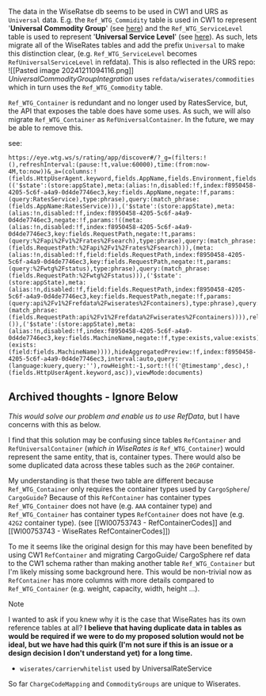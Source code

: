 The data in the WiseRatse db seems to be used in CW1 and URS as `Universal` data. E.g. the `Ref_WTG_Commidity` table is used in CW1 to represent '**Universal Commodity Group**' (see [here](https://devops.wisetechglobal.com/wtg/CargoWise/_git/Dev?path=%2FEnterprise%2FProduct%2FOperations%2FRating%2FGUI%2FWiseRates%2FWiseRatesFilterStrip%2FRateFilterStripBusinessObject.cs&version=GBmaster&line=446&lineEnd=448&lineStartColumn=1&lineEndColumn=97&lineStyle=plain&_a=contents "https://devops.wisetechglobal.com/wtg/CargoWise/_git/Dev?path=%2FEnterprise%2FProduct%2FOperations%2FRating%2FGUI%2FWiseRates%2FWiseRatesFilterStrip%2FRateFilterStripBusinessObject.cs&version=GBmaster&line=446&lineEnd=448&lineStartColumn=1&lineEndColumn=97&lineStyle=plain&_a=contents")) and the `Ref_WTG_ServiceLevel` table is used to represent '**Universal Service Level**' (see [here](https://devops.wisetechglobal.com/wtg/CargoWise/_git/Dev?path=%2FEnterprise%2FProduct%2FOperations%2FRating%2FGUI%2FWiseRates%2FWiseRatesFilterStrip%2FRateFilterStripBusinessObject.cs&version=GBmaster&line=711&lineEnd=714&lineStartColumn=1&lineEndColumn=28&lineStyle=plain&_a=contents "https://devops.wisetechglobal.com/wtg/CargoWise/_git/Dev?path=%2FEnterprise%2FProduct%2FOperations%2FRating%2FGUI%2FWiseRates%2FWiseRatesFilterStrip%2FRateFilterStripBusinessObject.cs&version=GBmaster&line=711&lineEnd=714&lineStartColumn=1&lineEndColumn=28&lineStyle=plain&_a=contents")). As such, lets migrate all of the WiseRates tables and add the prefix `Universal` to make this distinction clear, (e.g. `Ref_WTG_ServiceLevel` becomes `RefUniversalServiceLevel` in refdata). This is also reflected in the URS repo:
![[Pasted image 20241211094116.png]]
*UniversalCommodityGroupIntegration* uses `refdata/wiserates/commodities` which in turn uses the `Ref_WTG_Commodity` table.

`Ref_WTG_Container` is redundant and no longer used by RatesService, but, the API that exposes the table does have some uses. As such, we will also migrate `Ref_WTG_Container` as `RefUniversalContainer`. In the future, we may be able to remove this.

see: 
```
https://eye.wtg.ws/s/rating/app/discover#/?_g=(filters:!(),refreshInterval:(pause:!t,value:60000),time:(from:now-4M,to:now))&_a=(columns:!(fields.HttpUserAgent.keyword,fields.AppName,fields.Environment,fields.RequestPath),filters:!(('$state':(store:appState),meta:(alias:!n,disabled:!f,index:f8950458-4205-5c6f-a4a9-0d4de7746ec3,key:fields.AppName,negate:!f,params:(query:RatesService),type:phrase),query:(match_phrase:(fields.AppName:RatesService))),('$state':(store:appState),meta:(alias:!n,disabled:!f,index:f8950458-4205-5c6f-a4a9-0d4de7746ec3,negate:!f,params:!((meta:(alias:!n,disabled:!f,index:f8950458-4205-5c6f-a4a9-0d4de7746ec3,key:fields.RequestPath,negate:!t,params:(query:%2Fapi%2Fv1%2Frates%2Fsearch),type:phrase),query:(match_phrase:(fields.RequestPath:%2Fapi%2Fv1%2Frates%2Fsearch))),(meta:(alias:!n,disabled:!f,field:fields.RequestPath,index:f8950458-4205-5c6f-a4a9-0d4de7746ec3,key:fields.RequestPath,negate:!t,params:(query:%2Fwtg%2Fstatus),type:phrase),query:(match_phrase:(fields.RequestPath:%2Fwtg%2Fstatus))),('$state':(store:appState),meta:(alias:!n,disabled:!f,field:fields.RequestPath,index:f8950458-4205-5c6f-a4a9-0d4de7746ec3,key:fields.RequestPath,negate:!f,params:(query:api%2Fv1%2Frefdata%2Fwiserates%2Fcontainers),type:phrase),query:(match_phrase:(fields.RequestPath:api%2Fv1%2Frefdata%2Fwiserates%2Fcontainers)))),relation:AND,type:combined),query:()),('$state':(store:appState),meta:(alias:!n,disabled:!f,index:f8950458-4205-5c6f-a4a9-0d4de7746ec3,key:fields.MachineName,negate:!f,type:exists,value:exists),query:(exists:(field:fields.MachineName)))),hideAggregatedPreview:!f,index:f8950458-4205-5c6f-a4a9-0d4de7746ec3,interval:auto,query:(language:kuery,query:''),rowHeight:-1,sort:!(!('@timestamp',desc),!(fields.HttpUserAgent.keyword,asc)),viewMode:documents)
```

## Archived thoughts - Ignore Below

_This would solve our problem and enable us to use RefData_, but I have concerns with this as below.

I find that this solution may be confusing since tables `RefContainer` and `RefUniversalContainer` (_which in WiseRates is_ `Ref_WTG_Container`) would represent the same entity, that is, container types. There would also be some duplicated data across these tables such as the `20GP` container.

My understanding is that these two table are different because `Ref_WTG_Container` only requires the container types used by `CargoSphere`/ `CargoGuide`? Because of this `RefContainer` has container types `Ref_WTG_Container` does not have (e.g. `AAA` container type) and `Ref_WTG_Container` has container types `RefContainer` does not have (e.g. `42G2` container type). (see [[WI00753743  - RefContainerCodes]] and [[WI00753743  - WiseRates RefContainerCodes]])

To me it seems like the original design for this may have been benefited by using CW1 `RefContainer` and migrating CargoGuide/ CargoSphere ref data to the CW1 schema rather than making another table `Ref_WTG_Container` but I'm likely missing some background here. This would be non-trivial now as `RefContainer` has more columns with more details compared to `Ref_WTG_Container` (e.g. weight, capacity, width, height ...).

> [!NOTE]
> I wanted to ask if you knew why it is the case that WiseRates has its own reference tables at all?
> **I believe that having duplicate data in tables as would be required if we were to do my proposed solution would not be ideal, but we have had this quirk (I'm not sure if this is an issue or a design decision I don't understand yet) for a long time.**


- `wiserates/carrierwhitelist` used by UniversalRateService

So far `ChargeCodeMapping` and `CommodityGroups` are unique to Wiserates.
